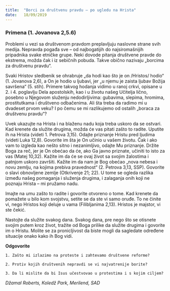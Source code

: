 ```yaml
---
title:  "Borci za društvenu pravdu – po ugledu na Hrista"
date:   18/09/2019
---
```


### Primena (1. Jovanova 2,5.6)

Problemi u vezi sa društvenom pravdom preplavljuju naslovne strane svih medija. Nepravda pogađa sve – od najbogatijih do najsiromašnijih pripadnika svake etničke grupe. Neki dovode pitanja društvene pravde do ekstrema, možda čak i iz sebičnih pobuda. Takve obično nazivaju „borcima za društvenu pravdu“.

Svaki Hristov sledbenik se ohrabruje „da hodi kao što je on /Hristos/ hodio“ (1. Jovanova 2,6), a On je hodio u ljubavi, jer „u njemu je zaista ljubav Božija savršena“ (5. stih). Primere takvog hodanja vidimo u ranoj crkvi, opisane u 2. i 4. poglavlju Dela apostolskih, kao i u životu našeg Učitelja lično, posebno u Njegovom služenju nedodirljivima: gubavima, slepima, hromima, prostitutkama i društveno odbačenima. Ali šta treba da radimo mi u dvadeset prvom veku? I po čemu se mi razlikujemo od ostalih „boraca za društvenu pravdu“?

Uvek ukazujte na Hrista i na blaženu nadu koja treba uskoro da se ostvari. Kad krenete da služite drugima, možda će vas pitati zašto to radite. Uputite ih na Hrista (videti 1. Petrova 3,15). Odajte priznanje Hristu pred ljudima (videti Luka 12,8). Govorite im šta je On učinio u vašem životu. Čak i ako vam to izgleda kao nešto sitno i nezanimljivo, odajte Mu priznanje. Držite Boga za reč, jer je On obećao da će, ako Ga javno priznate, učiniti to isto za vas (Matej 10,32). Kažite im da će se ovaj život sa svojim žalostima i patnjom uskoro završiti. Kažite im da nam je Bog obećao „nova nebesa i novu zemlju, na kojima prebiva pravednost“ (2. Petrova 3,13, SSP). Govorite o slavi obnovljene zemlje (Otkrivenje 21; 22). U tome se ogleda razlika između našeg pomaganja i služenja drugima, i zalaganja onih koji ne poznaju Hrista – mi pružamo nadu.

Imajte na umu zašto to radite i govorite otvoreno o tome. Kad krenete da pomažete u bilo kom svojstvu, setite se da ste vi samo oruđe. To ne činite vi, nego Hristos koji deluje u vama (Filibljanima 2,13). Hristos je majstor, vi ste čekić.

Nastojte da služite svakog dana. Svakog dana, pre nego što se otisnete svojim putem kroz život, tražite od Boga prilike da služite drugima i govorite im o Hristu. Molite se za pronicljivost da biste mogli da sagledate određene situacije onako kako ih Bog vidi.

**Odgovorite**

`1.	Zašto mi izlazimo na proteste i zahtevamo društvene reforme?`

`2.	Protiv kojih društvenih nepravdi se vi najvatrenije borite?`

`3.	Da li mislite da bi Isus učestvovao u protestima i s kojim ciljem?`

*Džamal Roberts, Koledž Park, Merilend, SAD*
